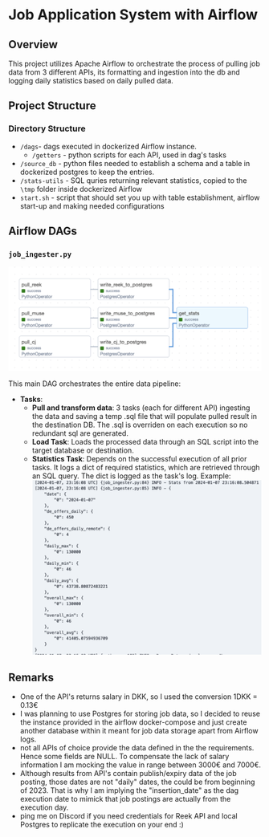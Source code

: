 # Job Application System with Airflow

## Overview

This project utilizes Apache Airflow to orchestrate the process of pulling job data from 3 different APIs, its formatting and ingestion into the db and logging daily statistics based on daily pulled data.

## Project Structure

### Directory Structure

- `/dags`- dags executed in dockerized Airflow instance.
    - `/getters` - python scripts for each API, used in dag's tasks
- `/source_db` - python files needed to establish a schema and a table in dockerized postgres to keep the entries.
- `/stats-utils` - SQL quries returning relevant statistics, copied to the `\tmp` folder inside dockerized Airflow
- `start.sh` - script that should set you up with table establishment, airflow start-up and making needed configurations

## Airflow DAGs

### `job_ingester.py`

![Alt text](assets/graph.png)

This main DAG orchestrates the entire data pipeline:

- **Tasks**:
  - **Pull and transform data**: 3 tasks (each for different API) ingesting the data and saving a temp .sql file that will populate pulled result in the destination DB. The .sql is overriden on each execution so no redundant sql are generated.
  - **Load Task**: Loads the processed data through an SQL script into the target database or destination.
  - **Statistics Task**: Depends on the successful execution of all prior tasks. It logs a dict of required statistics, which are retrieved through an SQL query. The dict is logged as the task's log. Example:![Alt text](assets/log.png)


## Remarks
- One of the API's returns salary in DKK, so I used the conversion 1DKK = 0.13€
- I was planning to use Postgres for storing job data, so I decided to reuse the instance provided in the airflow docker-compose and just create another database within it meant for job data storage apart from Airflow logs.
- not all APIs of choice provide the data defined in the the requirements. Hence some fields are NULL. To compensate the lack of salary information I am mocking the value in range between 3000€ and 7000€.
- Although results from API's contain publish/expiry data of the job posting, those dates are not "daily" dates, the could be from beginning of 2023. That is why I am implying the "insertion_date" as the dag execution date to mimick that job postings are actually from the execution day.
- ping me on Discord if you need credentials for Reek API and local Postgres to replicate the execution on your end :) 